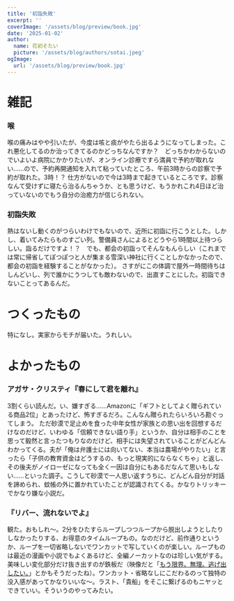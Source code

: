 ```yaml
---
title: '初詣失敗'
excerpt: ''
coverImage: '/assets/blog/preview/book.jpg'
date: '2025-01-02'
author:
  name: 花初そたい
  picture: '/assets/blog/authors/sotai.jpeg'
ogImage:
  url: '/assets/blog/preview/book.jpg'
---
```

# 雑記
### 喉
喉の痛みはやや引いたが、今度は咳と痰がやたら出るようになってしまった。これ悪化してるのか治ってきてるのかどっちなんですか？　どっちかわからないのでいよいよ病院にかかりたいが、オンライン診療ですら満員で予約が取れない……ので、予約再開通知を入れて粘っていたところ、午前3時からの診察で予約が取れた。3時！？
仕方がないので今は3時まで起きているところです。診察なんて受けずに寝たら治るんちゃうか、とも思うけど、もうかれこれ4日ほど治っていないのでもう自分の治癒力が信じられない。

### 初詣失敗
熱はないし動くのがつらいわけでもないので、近所に初詣に行こうとした。しかし、着いてみたらものすごい列。警備員さんによるとどうやら1時間以上待つらしい。詣るだけですよ！？　でも、都会の初詣ってそんなもんらしい（これまでは常に帰省してぽつぽつと人が集まる雪深い神社に行くことしかなかったので、都会の初詣を経験することがなかった）。
さすがにこの体調で屋外一時間待ちはしんどいし、列で誰かにうつしても敵わないので、出直すことにした。初詣できないことってあるんだ。

# つくったもの
特になし。実家からモチが届いた。うれしい。

# よかったもの
### アガサ・クリスティ『春にして君を離れ』
3割くらい読んだ。い、嫌すぎる……Amazonに「ギフトとしてよく贈られている商品2位」とあったけど、怖すぎるだろ。こんなん贈られたらいろいろ勘ぐってしまう。
ただ砂漠で足止めを食った中年女性が家族との思い出を回想するだけなのだけど、いわゆる「信頼できない語り手」というか、自分は相手のことを思って毅然と言ったつもりなのだけど、相手には失望されていることがどんどんわかってくる。夫が「俺は弁護士には向いてない、本当は農場がやりたい」と言ったら「子供の教育資金はどうするの、もっと現実的にならなくちゃ」と返し、その後夫がノイローゼになっても全く一因は自分にもあるだなんて思いもしない……といった調子。こうして砂漠で一人思い返すうちに、どんどん自分が対話を諦められ、蚊帳の外に置かれていたことが認識されてくる。かなりトリッキーでかなり嫌な小説だ。

### 『リバー、流れないでよ』
観た。おもしれ～。2分をひたすらループしつつループから脱出しようとしたりしなかったりする、お得意のタイムループもの。なのだけど、前作通りというか、ループを一切省略しないでワンカットで写していくのが楽しい。ループものは最近の漫画や小説でもよくあるけど、全編ノーカットなのは珍しい気がする。美味しい変化部分だけ抜き出すのが鉄板だ（映像だと「[もう限界。無理。逃げ出したい。](https://youtu.be/XGL2n1yCY1I?si=_ovAh8LfycIbEKqf)」とかもそうだったね）。ワンカット・省略なしにこだわるのって独特の没入感があってかなりいいな～。ラスト、「貴船」をそこに繋げるのもニヤッとできていい。そういうのやってみたい。